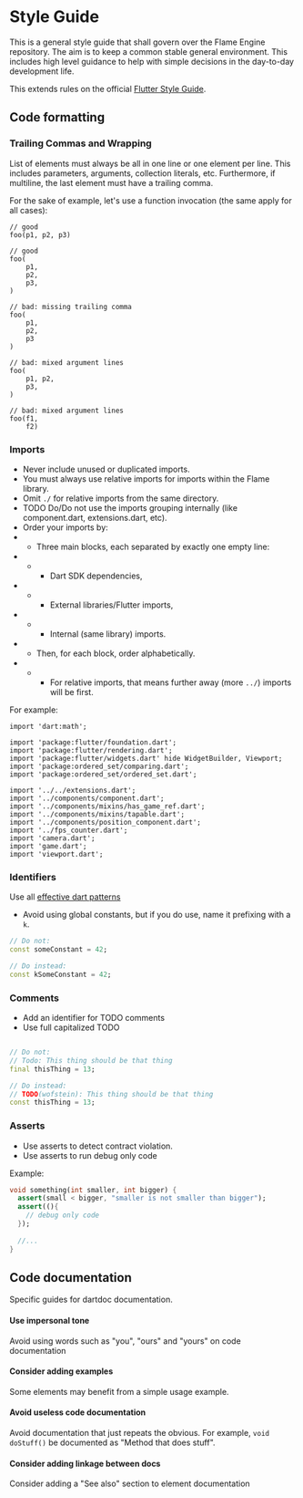 # Style Guide

This is a general style guide that shall govern over the Flame Engine repository. The aim is to keep a common stable general environment.
This includes high level guidance to help with simple decisions in the day-to-day development life.

This extends rules on the official [Flutter Style Guide](https://github.com/flutter/flutter/wiki/Style-guide-for-Flutter-repo).

## Code formatting

### Trailing Commas and Wrapping

List of elements must always be all in one line or one element per line. This includes parameters, arguments, collection literals, etc. Furthermore, if multiline, the last element must have a trailing comma.

For the sake of example, let's use a function invocation (the same apply for all cases):

```
// good
foo(p1, p2, p3)

// good
foo(
    p1,
    p2,
    p3,
)

// bad: missing trailing comma
foo(
    p1,
    p2,
    p3
)

// bad: mixed argument lines
foo(
    p1, p2,
    p3,
)

// bad: mixed argument lines
foo(f1,
    f2)
```

### Imports

* Never include unused or duplicated imports.
* You must always use relative imports for imports within the Flame library.
* Omit `./` for relative imports from the same directory.
* TODO Do/Do not use the imports grouping internally (like component.dart, extensions.dart, etc).
* Order your imports by:
* * Three main blocks, each separated by exactly one empty line:
* * * Dart SDK dependencies,
* * * External libraries/Flutter imports,
* * * Internal (same library) imports.
* * Then, for each block, order alphabetically.
* * * For relative imports, that means further away (more `../`) imports will be first.

For example:

```
import 'dart:math';

import 'package:flutter/foundation.dart';
import 'package:flutter/rendering.dart';
import 'package:flutter/widgets.dart' hide WidgetBuilder, Viewport;
import 'package:ordered_set/comparing.dart';
import 'package:ordered_set/ordered_set.dart';

import '../../extensions.dart';
import '../components/component.dart';
import '../components/mixins/has_game_ref.dart';
import '../components/mixins/tapable.dart';
import '../components/position_component.dart';
import '../fps_counter.dart';
import 'camera.dart';
import 'game.dart';
import 'viewport.dart';
```

### Identifiers

Use all [effective dart patterns](https://dart.dev/guides/language/effective-dart)

* Avoid using global constants, but if you do use, name it prefixing with a `k`.

```dart
// Do not:
const someConstant = 42;

// Do instead:
const kSomeConstant = 42;
```

### Comments

* Add an identifier for TODO comments
* Use full capitalized TODO

```dart

// Do not:
// Todo: This thing should be that thing
final thisThing = 13;

// Do instead:
// TODO(wofstein): This thing should be that thing
const thisThing = 13;
```

### Asserts

* Use asserts to detect contract violation.
* Use asserts to run debug only code

Example:
````dart
void something(int smaller, int bigger) {
  assert(small < bigger, "smaller is not smaller than bigger");
  assert((){
    // debug only code
  });
  
  //...
}

````



## Code documentation 

Specific guides for dartdoc documentation.

#### Use impersonal tone

Avoid using words such as "you", "ours" and "yours" on code documentation

#### Consider adding examples

Some elements may benefit from a simple usage example.

#### Avoid useless code documentation

Avoid documentation that just repeats the obvious. 
For example, `void doStuff()` be documented as "Method that does stuff".

#### Consider adding linkage between docs

Consider adding a "See also" section to element documentation
